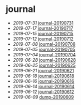 # journal

- *2019-07-31* [journal-20190731](./journal-20190731)
- *2019-07-17* [journal-20190717](./journal-20190717)
- *2019-07-15* [journal-20190715](./journal-20190715)
- *2019-07-12* [journal-20190712](./journal-20190712)
- *2019-07-08* [journal-20190708](./journal-20190708)
- *2019-07-05* [journal-20190705](./journal-20190705)
- *2019-07-04* [journal-20190704](./journal-20190704)
- *2019-06-28* [journal-20190628](./journal-20190628)
- *2019-06-25* [journal-20190625](./journal-20190625)
- *2019-06-21* [journal-20190621](./journal-20190621)
- *2019-06-18* [journal-20190618](./journal-20190618)
- *2019-06-16* [journal-20190616](./journal-20190616)
- *2019-06-14* [journal-20190614](./journal-20190614)
- *2019-06-12* [journal-20190612](./journal-20190612)
- *2019-06-09* [dump-20190609](./dump-20190609)
